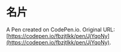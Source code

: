# 名片

A Pen created on CodePen.io. Original URL: [https://codepen.io/fbzjtlkk/pen/JjYqoNy](https://codepen.io/fbzjtlkk/pen/JjYqoNy).


